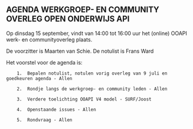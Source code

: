 **AGENDA WERKGROEP- EN COMMUNITY OVERLEG OPEN ONDERWIJS API**
------------------------------------------------------------

Op dinsdag 15 september, vindt van 14:00 tot 16:00 uur het (online) OOAPI werk- en communityoverleg plaats.

De voorzitter is Maarten van Schie.
De notulist is Frans Ward

Het voorstel voor de agenda is:

        1.  Bepalen notulist, notulen vorig overleg van 9 juli en goedkeuren agenda - Allen

        2.  Rondje langs de werkgroep- en community leden - Allen

        3.  Verdere toelichting OOAPI V4 model - SURF/Joost

        4.  Openstaande issues - Allen

        5.  Rondvraag - Allen

